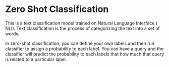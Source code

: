 # Zero Shot Classification

This is a text classification model trained on Natural Language Interface ( NLI). Text classification is the process of categorizing the text into a set of words.

In zero-shot classification, you can define your own labels and then run classifier to assign a probability to each label. You can have a query and the classifier will predict the probability to each labels that how much that query is related to a particular label.